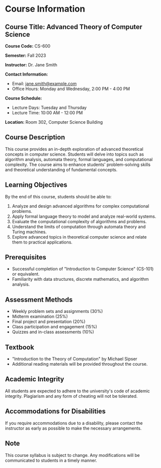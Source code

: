 # Course Information

## Course Title: Advanced Theory of Computer Science

**Course Code:** CS-600

**Semester:** Fall 2023

**Instructor:** Dr. Jane Smith

**Contact Information:** 
- Email: jane.smith@example.com
- Office Hours: Monday and Wednesday, 2:00 PM - 4:00 PM

**Course Schedule:**
- Lecture Days: Tuesday and Thursday
- Lecture Time: 10:00 AM - 12:00 PM

**Location:** Room 302, Computer Science Building

## Course Description

This course provides an in-depth exploration of advanced theoretical concepts in computer science. Students will delve into topics such as algorithm analysis, automata theory, formal languages, and computational complexity. The course aims to enhance students' problem-solving skills and theoretical understanding of fundamental concepts.

## Learning Objectives

By the end of this course, students should be able to:

1. Analyze and design advanced algorithms for complex computational problems.
2. Apply formal language theory to model and analyze real-world systems.
3. Evaluate the computational complexity of algorithms and problems.
4. Understand the limits of computation through automata theory and Turing machines.
5. Explore advanced topics in theoretical computer science and relate them to practical applications.

## Prerequisites

- Successful completion of "Introduction to Computer Science" (CS-101) or equivalent.
- Familiarity with data structures, discrete mathematics, and algorithm analysis.

## Assessment Methods

- Weekly problem sets and assignments (30%)
- Midterm examination (25%)
- Final project and presentation (20%)
- Class participation and engagement (15%)
- Quizzes and in-class assessments (10%)

## Textbook

- "Introduction to the Theory of Computation" by Michael Sipser
- Additional reading materials will be provided throughout the course.

## Academic Integrity

All students are expected to adhere to the university's code of academic integrity. Plagiarism and any form of cheating will not be tolerated.

## Accommodations for Disabilities

If you require accommodations due to a disability, please contact the instructor as early as possible to make the necessary arrangements.

## Note

This course syllabus is subject to change. Any modifications will be communicated to students in a timely manner.

